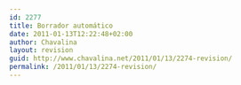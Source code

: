 ```yaml
---
id: 2277
title: Borrador automático
date: 2011-01-13T12:22:48+02:00
author: Chavalina
layout: revision
guid: http://www.chavalina.net/2011/01/13/2274-revision/
permalink: /2011/01/13/2274-revision/
---
```

